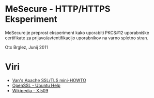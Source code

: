 # MeSecure - HTTP/HTTPS Eksperiment

MeSecure je preprost eksperiment kako uporabiti PKCS#12 uporabniške certifikate
za prijavo/avtentifikacijo uporabnikov na varno spletno stran.

Oto Brglez, Junij 2011

# Viri
* [Van's Apache SSL/TLS mini-HOWTO](http://www.vanemery.com/Linux/Apache/apache-SSL.html)
* [OpenSSL - Ubuntu Help](https://help.ubuntu.com/community/OpenSSL)
* [Wikipedia - X.509](http://en.wikipedia.org/wiki/X.509)
